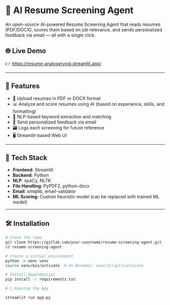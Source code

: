 # 🤖 AI Resume Screening Agent

An open-source AI-powered Resume Screening Agent that reads resumes (PDF/DOCX), scores them based on job relevance, and sends personalized feedback via email — all with a single click.

## 🌐 Live Demo

👉 https://resume-analyseryogi.streamlit.app/

---

## 🚀 Features

- 📂 Upload resumes in PDF or DOCX format
- 📊 Analyze and score resumes using AI (based on experience, skills, and formatting)
- 🧠 NLP-based keyword extraction and matching
- 📧 Send personalized feedback via email
- 🗃️ Logs each screening for future reference
- 🖥️ Streamlit-based Web UI

---

## 🧰 Tech Stack

- **Frontend**: Streamlit
- **Backend**: Python
- **NLP**: spaCy, NLTK
- **File Handling**: PyPDF2, python-docx
- **Email**: smtplib, email-validator
- **ML Scoring**: Custom heuristic model (can be replaced with trained ML model)

---

## 🛠️ Installation

```bash
# Clone the repo
git clone https://gitlab.com/your-username/resume-screening-agent.git
cd resume-screening-agent

# Create a virtual environment
python -m venv venv
source venv/bin/activate  # On Windows: venv\Scripts\activate

# Install dependencies
pip install -r requirements.txt

# 🏃 Running the App

streamlit run app.py
